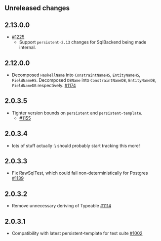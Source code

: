 ## Unreleased changes

## 2.13.0.0

* [#1225](https://github.com/yesodweb/persistent/pull/1225)
    * Support `persistent-2.13` changes for SqlBackend being made internal.

## 2.12.0.0

* Decomposed `HaskellName` into `ConstraintNameHS`, `EntityNameHS`, `FieldNameHS`. Decomposed `DBName` into `ConstraintNameDB`, `EntityNameDB`, `FieldNameDB` respectively. [#1174](https://github.com/yesodweb/persistent/pull/1174)

## 2.0.3.5

* Tighter version bounds on `persistent` and `persistent-template`.
    * [#1155](https://github.com/yesodweb/persistent/pull/1155)

## 2.0.3.4

* lots of stuff actually :\ should probably start tracking this more!

## 2.0.3.3

* Fix RawSqlTest, which could fail non-deterministically for Postgres [#1139](https://github.com/yesodweb/persistent/pull/1139)

## 2.0.3.2

* Remove unnecessary deriving of Typeable [#1114](https://github.com/yesodweb/persistent/pull/1114)

## 2.0.3.1

* Compatibility with latest persistent-template for test suite [#1002](https://github.com/yesodweb/persistent/pull/1002/files)
